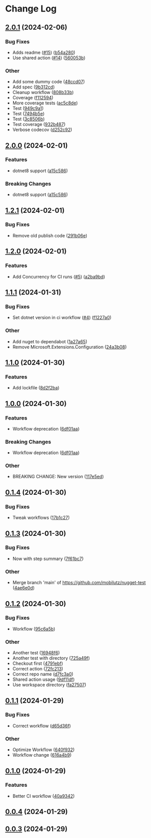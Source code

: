 # Change Log

<a name="2.0.1"></a>
## [2.0.1](https://www.github.com/tlabster/nugget-test/releases/tag/v2.0.1) (2024-02-06)

### Bug Fixes

* Adds readme ([#15](https://www.github.com/tlabster/nugget-test/issues/15)) ([b54a280](https://www.github.com/tlabster/nugget-test/commit/b54a28001462bca1da8a0dca221b2bb7854b7dec))
* Use shared action ([#14](https://www.github.com/tlabster/nugget-test/issues/14)) ([560053b](https://www.github.com/tlabster/nugget-test/commit/560053b26e43af18cdb2308f1a6b7d19c5f391d3))

### Other

* Add some dummy code ([48ccd07](https://www.github.com/tlabster/nugget-test/commit/48ccd07eb869df990a38bc2e1d3134f2d3b5fb62))
* Add spec ([9b312cd](https://www.github.com/tlabster/nugget-test/commit/9b312cd170158980492de1e55fba7c66ffcc7e51))
* Cleanup workflow ([808b33b](https://www.github.com/tlabster/nugget-test/commit/808b33ba307e5db4ed608de6e376a8cebdf587da))
* Coverage ([f112594](https://www.github.com/tlabster/nugget-test/commit/f1125940fcc22be27657c40b13f29fbf7c75dae5))
* More coverage tests ([ac5c8de](https://www.github.com/tlabster/nugget-test/commit/ac5c8de7e2930ac87948c6ddb746c209a2b97590))
* Test ([949c9a1](https://www.github.com/tlabster/nugget-test/commit/949c9a172c284968194a229d15e3bd472fc36f02))
* Test ([7494b5e](https://www.github.com/tlabster/nugget-test/commit/7494b5e09c74c4c4dc0e33dbb9eb6153cefe5f63))
* Test ([3c8506b](https://www.github.com/tlabster/nugget-test/commit/3c8506b82e4c2652b084cf46e2490095e87e32b2))
* Test coverage ([932b487](https://www.github.com/tlabster/nugget-test/commit/932b4875a9de964d8945dfc7ae9bdf12c3973787))
* Verbose codecov ([d252c92](https://www.github.com/tlabster/nugget-test/commit/d252c92547d46cd1491e6a3baf3832d27201840f))

<a name="2.0.0"></a>
## [2.0.0](https://www.github.com/tlabster/nugget-test/releases/tag/v2.0.0) (2024-02-01)

### Features

* dotnet8 support ([a15c586](https://www.github.com/tlabster/nugget-test/commit/a15c586d0e464239e8bfcac76f650cf44081cf7c))

### Breaking Changes

* dotnet8 support ([a15c586](https://www.github.com/tlabster/nugget-test/commit/a15c586d0e464239e8bfcac76f650cf44081cf7c))

<a name="1.2.1"></a>
## [1.2.1](https://www.github.com/tlabster/nugget-test/releases/tag/v1.2.1) (2024-02-01)

### Bug Fixes

* Remove old publish code ([291b06e](https://www.github.com/tlabster/nugget-test/commit/291b06e6fad61901970097da58ab5585f6c619d4))

<a name="1.2.0"></a>
## [1.2.0](https://www.github.com/mobilutz/nugget-test/releases/tag/v1.2.0) (2024-02-01)

### Features

* Add Concurrency for CI runs ([#5](https://www.github.com/mobilutz/nugget-test/issues/5)) ([a2ba9bd](https://www.github.com/mobilutz/nugget-test/commit/a2ba9bd96400850036c8b11af53143ec626f254d))

<a name="1.1.1"></a>
## [1.1.1](https://www.github.com/mobilutz/nugget-test/releases/tag/v1.1.1) (2024-01-31)

### Bug Fixes

* Set dotnet version in ci workflow ([#4](https://www.github.com/mobilutz/nugget-test/issues/4)) ([f1227a0](https://www.github.com/mobilutz/nugget-test/commit/f1227a07b7e403789225df83c6da6a59a844e87f))

### Other

* Add nuget to dependabot ([1a27a65](https://www.github.com/mobilutz/nugget-test/commit/1a27a65815c0c9ce7b064ce0a295c5e7e5b8a52c))
* Remove Microsoft.Extensions.Configuration ([24a3b08](https://www.github.com/mobilutz/nugget-test/commit/24a3b086e244a63a34375a6485f3d99059fafeb3))

<a name="1.1.0"></a>
## [1.1.0](https://www.github.com/mobilutz/nugget-test/releases/tag/v1.1.0) (2024-01-30)

### Features

* Add lockfile ([8d2f2ba](https://www.github.com/mobilutz/nugget-test/commit/8d2f2baf98a087e73b81d5ee746d044fb4b9bb82))

<a name="1.0.0"></a>
## [1.0.0](https://www.github.com/mobilutz/nugget-test/releases/tag/v1.0.0) (2024-01-30)

### Features

* Workflow deprecation ([6df01aa](https://www.github.com/mobilutz/nugget-test/commit/6df01aac941ba61147a58f9f1d1914018537e9a7))

### Breaking Changes

* Workflow deprecation ([6df01aa](https://www.github.com/mobilutz/nugget-test/commit/6df01aac941ba61147a58f9f1d1914018537e9a7))

### Other

* BREAKING CHANGE: New version ([117e5ed](https://www.github.com/mobilutz/nugget-test/commit/117e5ededcd524f2d53fe89595ebedac3f18e364))

<a name="0.1.4"></a>
## [0.1.4](https://www.github.com/mobilutz/nugget-test/releases/tag/v0.1.4) (2024-01-30)

### Bug Fixes

* Tweak workflows ([17b1c27](https://www.github.com/mobilutz/nugget-test/commit/17b1c279ab242303f735cb3d948c78b07b3761e7))

<a name="0.1.3"></a>
## [0.1.3](https://www.github.com/mobilutz/nugget-test/releases/tag/v0.1.3) (2024-01-30)

### Bug Fixes

* Now with step summary ([7f61bc7](https://www.github.com/mobilutz/nugget-test/commit/7f61bc7de168081c8e18e2dba43385bc0f1e3a8c))

### Other

* Merge branch 'main' of https://github.com/mobilutz/nugget-test ([4ae6e0d](https://www.github.com/mobilutz/nugget-test/commit/4ae6e0d6314a978b1aa40b4f98f665cf86e41388))

<a name="0.1.2"></a>
## [0.1.2](https://www.github.com/mobilutz/nugget-test/releases/tag/v0.1.2) (2024-01-30)

### Bug Fixes

* Workflow ([95c6a5b](https://www.github.com/mobilutz/nugget-test/commit/95c6a5b2b995f1000cb83e02fbf91b5a6beb8226))

### Other

* Another test ([16948f6](https://www.github.com/mobilutz/nugget-test/commit/16948f6aa621b53b9ae5b5f4cd65a877426a72f6))
* Another test with directory ([725a49f](https://www.github.com/mobilutz/nugget-test/commit/725a49fd6fa20f449f182652b6b0f37e7c6ca00a))
* Checkout first ([4791ebf](https://www.github.com/mobilutz/nugget-test/commit/4791ebf70ee126b9d9a01992793e8197eac70ba8))
* Correct action ([72fc213](https://www.github.com/mobilutz/nugget-test/commit/72fc2132d2c9375cd7105eaae60c4f6593166cfe))
* Correct repo name ([d7fc3a0](https://www.github.com/mobilutz/nugget-test/commit/d7fc3a01d18e75a18357e52e355e8b8cbb349d02))
* Shared action usage ([9df11df](https://www.github.com/mobilutz/nugget-test/commit/9df11df3d2cdeb040372498ff9b84a637a3d4a45))
* Use workspace directory ([fa27507](https://www.github.com/mobilutz/nugget-test/commit/fa2750742d7f4e4ec7e68062887d94bd12e4c11b))

<a name="0.1.1"></a>
## [0.1.1](https://www.github.com/mobilutz/nugget-test/releases/tag/v0.1.1) (2024-01-29)

### Bug Fixes

* Correct workflow ([d65d36f](https://www.github.com/mobilutz/nugget-test/commit/d65d36ff1556069cdaac6dd5a82fd60950f67f1b))

### Other

* Optimize Workflow ([640f932](https://www.github.com/mobilutz/nugget-test/commit/640f932f7d9b23b3559fcc26007be650d747b771))
* Workflow change ([616a4b9](https://www.github.com/mobilutz/nugget-test/commit/616a4b9e0e64c58776aca088dfd9536cfbd887a9))

<a name="0.1.0"></a>
## [0.1.0](https://www.github.com/mobilutz/nugget-test/releases/tag/v0.1.0) (2024-01-29)

### Features

* Better CI workflow ([40a9342](https://www.github.com/mobilutz/nugget-test/commit/40a93424b07288491f93e6d6300fc7fb85ee1086))

<a name="0.0.4"></a>
## [0.0.4](https://www.github.com/mobilutz/nugget-test/releases/tag/v0.0.4) (2024-01-29)

<a name="0.0.3"></a>
## [0.0.3](https://www.github.com/mobilutz/nugget-test/releases/tag/v0.0.3) (2024-01-29)

